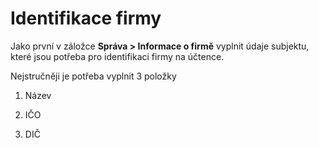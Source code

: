# Identifikace firmy

Jako první v záložce **Správa > Informace o firmě** vyplnit údaje subjektu, které jsou potřeba pro identifikaci firmy na účtence. 

Nejstručněji je potřeba vyplnit 3 položky

1) Název

2) IČO

3) DIČ